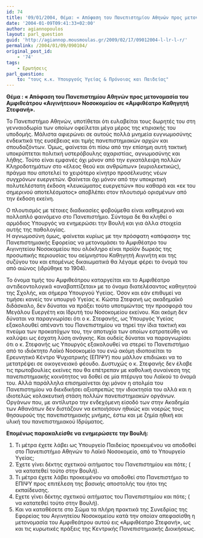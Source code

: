 ```yaml
---
id: 74
title: '09/01/2004, Θέμα: « Απόφαση του Πανεπιστημίου Αθηνών προς μετονομασία του Αμφιθεάτρου «Αιγινήτειου» Νοσοκομείου σε «Αμφιθέατρο Καθηγητή Στεφανή».'
date: '2004-01-09T09:41:33+02:00'
author: agiannopoulos
layout: parl_question
guid: 'http://agiannop.mousmoulas.gr/2009/02/17/09012004-l-lr-l-r/'
permalink: /2004/01/09/090104/
original_post_id:
    - '74'
tags:
    - Ερωτήσεις
parl_question:
    to: "τους κ.κ. Υπουργούς Υγείας & Πρόνοιας και Παιδείας"
---
```


**Θέμα : « Απόφαση του Πανεπιστημίου Αθηνών προς μετονομασία του Αμφιθεάτρου «Αιγινήτειου» Νοσοκομείου σε «Αμφιθέατρο Καθηγητή Στεφανή».**

Το Πανεπιστήμιο Αθηνών, υποτίθεται ότι ευλαβείται τους δωρητές του στη γενναιοδωρία των οποίων οφείλεται μέγα μέρος της κτιριακής του υποδομής. Μάλιστα αφιερώνει σε αυτούς πολλά μνημεία ευγνωμοσύνης ενδεικτικά της ευσέβειας και τιμής πανεπιστημιακών αρχών και σπουδαζόντων. Όμως, φαίνεται ότι πίσω από την επίσημη αυτή τακτική υποκρύπτεται πολιτική υστερόβουλης αχαριστίας, αγνωμοσύνης και λήθης. Τούτο είναι εμφανές όχι μόνον από την εγκατάλειψη πολλών Κληροδοτημάτων στο «έλεος θεού και ανθρώπων» (κυριολεκτικώς), πράγμα που αποτελεί το χειρότερο κίνητρο προσέλκυσης νέων συγχρόνων ευεργετών. Φαίνεται όχι μόνον από την υποκριτική πολυτελέστατη έκδοση «λευκώματος ευεργετών» που καθαρά και «εκ του σημερινού αποτελέσματος» αποβλέπει στον πλουτισμό ορισμένων από την έκδοση εκείνη.

Ο πλουτισμός με τέτοιες διαδικασίες φοβούμεθα είναι καθημερινό και πολλαπλό φαινόμενο στο Πανεπιστήμιο. Σύντομα δε θα κληθεί ο αρμόδιος Υπουργός να ενημερώσει την Βουλή και για άλλα στοιχεία αυτής της παθολογίας.  
Η αγνωμοσύνη όμως, φαίνεται κυρίως με την πρόσφατη «απόφαση» της Πανεπιστημιακής Εφορείας να μετονομάσει το Αμφιθέατρο του Αιγινητείου Νοσοκομείου που ολόκληρο είναι προϊόν δωρεάς της προσωπικής περιουσίας του αείμνηστου Καθηγητή Αιγινήτη και της συζύγου του και επομένως δικαιωματικά θα λέγαμε φέρει το όνομά του από αιώνος (ιδρύθηκε το 1904).

Το όνομα τιμής του Αμφιθεάτρου καταργείται και το Αμφιθέατρο αντιδεοντολογικά «αναβαπτίζεται» με το όνομα διατελέσαντος καθηγητού της Σχολής, και σήμερα Υπουργού Υγείας. Όσον και εάν επιθυμεί να τιμήσει κανείς τον υπουργό Υγείας κ. Κώστα Στεφανή ως ακαδημαϊκό διδάσκαλο, δεν δύναται να πράξει τούτο υποτιμώντας την προσφορά του Μεγάλου Ευεργέτη και Ιδρυτή του Νοσοκομείου εκείνου. Και ακόμη δεν δύναται να παραγνωρίσει ότι ο κ. Στεφανής, ως Υπουργός Υγείας εξακολουθεί απέναντι του Πανεπιστημίου να τηρεί την ίδια τακτική και πνεύμα των προκατόχων του, την αποτυχία των οποίων εστρατεύθη να καλύψει ως έσχατη λύση ανάγκης. Και ουδείς δύναται να παραγνωρίσει ότι ο κ. Στεφανής ως Υπουργός εξακολουθεί να στερεί το Πανεπιστήμιο από το ιδιόκτητο Λαϊκό Νοσοκομείο του ενώ ακόμη ιδιοποιείται το Ερευνητικό Κέντρο Ψυχιατρικής (ΕΠΙΨΥ) που μάλλον επιδιώκει να το μετατρέψει σε οικογενειακό φέουδο. Δυστυχώς ο κ. Στεφανής δεν έλαβε τις πρωτοβουλίες εκείνες που θα επέτρεπαν με καθολική συναίνεση της πανεπιστημιακής κοινότητος να δοθεί σε μία πτέρυγα του Λαϊκού το όνομά του. Αλλά παράλληλα επισημαίνεται όχι μόνον η ατολμία του Πανεπιστημίου να διεκδικήσει αξιοπρεπώς την ιδιοκτησία του αλλά και η ιδιοτελώς κολακευτική στάση πολλών πανεπιστημιακών οργάνων. Οργάνων που, με αντίλυτρο την ενδεχόμενη είσοδό των στην Ακαδημία των Αθανάτων δεν διστάζουν να εκποιήσουν ηθικώς και νοερώς τους θησαυρούς της πανεπιστημιακής μνήμης, έστω και με ζημία ηθική και υλική του πανεπιστημιακού Ιδρύματος.

**Επομένως παρακαλείσθε να ενημερώσετε την Βουλή:**

1. Τι μέτρα έχετε λάβει ως Υπουργείο Παιδείας προκειμένου να αποδοθεί στο Πανεπιστήμιο Αθηνών το Λαϊκό Νοσοκομείο, από το Υπουργείο Υγείας;
1. Έχετε γίνει δέκτης σχετικού αιτήματος του Πανεπιστημίου και πότε; ( να κατατεθεί τούτο στην Βουλή).
1. Τι μέτρα έχετε λάβει προκειμένου να αποδοθεί στο Πανεπιστήμιο το ΕΠΙΨΥ προς επιτέλεση της βασικής αποστολής του ήτοι της εκπαίδευσης.
1. Εχετε γίνει δέκτης σχετικού αιτήματος του Πανεπιστημίου και πότε; ( να κατατεθεί τούτο στην Βουλή).
1. Και να καταθέσετε στο Σώμα τα πλήρη πρακτικά της Συνεδρίας της Εφορείας του Αιγινητείου Νοσοκομείου κατά την οποίαν απεφασίσθη η μετονομασία του Αμφιθεάτρου αυτού εις «Αμφιθέατρο Στεφανή», ως και τις κυρωτικές πράξεις της Κεντρικής Πανεπιστημιακής Διοικήσεως.